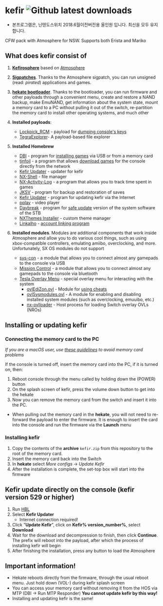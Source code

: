 # kefir ![Github latest downloads](https://img.shields.io/github/downloads/rashevskyv/kefir/total.svg)


- 본프로그램은, 닌텐도스위치 2018.6월이전버전용 올인원 입니다. 최신을 모두 유지합니다. 

CFW pack with Atmosphere for NSW. Supports both Erista and Mariko

## What does kefir consist of

1. **[Kefirosphere](https://github.com/rashevskyv/Kefirosphere)** based on [Atmosphere](https://github.com/Atmosphere-NX/Atmosphere)
2. **[Sigpatches](https://github.com/ITotalJustice/patches/releases)**. Thanks to the Atmosphere sigpatch, you can run unsigned (read: *pirated*) applications and games. 
3. **[hekate bootloader](https://github.com/CTCaer/hekate/releases/latest)**. Thanks to the bootloader, you can run firmware and other payloads through a convenient menu, create and restore a NAND backup, make EmuNAND, get information about the system state, mount a memory card to a PC without pulling it out of the switch, re-partition the memory card to install other operating systems, and much other
4. **Installed payloads**:
     * [Lockpick_RCM](https://github.com/rashevskyv/Lockpick_RCM) - payload for [dumping console's keys](http://switch.customfw.xyz/backup-nand#часть-iii---дампим-ключи)
     * [TegraExplorer](https://github.com/rashevskyv/TegraExplorer/)- A payload-based file explorer 
     
5. **Installed Homebrew**
     * [DBI](https://github.com/rashevskyv/dbi) - program for [installing games](http://switch.customfw.xyz/games) via USB or from a memory card
     * [tinfoil](http://tinfoil.io) - a program that allows [download games](http://switch.customfw.xyz/tinfoil) for the console directly from the network
     * [Kefir Updater](https://github.com/rashevskyv/kefir-updater) - updater for kefir 
     * [NX-Shell](https://github.com/joel16/NX-Shell/releases/latest) - file manager
     * [NX-Activity-Log](https://github.com/tallbl0nde/NX-Activity-Log/releases/latest) - a program that allows you to track time spent in games
     * [JKSV](https://github.com/J-D-K/JKSV/releases) - program for backup and restoration of saves
     * [Kefir Updater](https://github.com/rashevskyv/kefir-updater/releases) - program for updating kefir via the Internet
     * [pplay](https://github.com/Cpasjuste/pplay/releases/latest) - video player 
     * [Daybreak](https://github.com/Atmosphere-NX/Atmosphere/tree/0.14.1/troposphere/daybreak) - program for [safe update](http://switch.customfw.xyz/update-to-latest) version of the system software of the STB
     * [NXThemes Installer](https://github.com/exelix11/SwitchThemeInjector/releases/latest) - custom theme manager
     * [Linkalho](https://github.com/rdmrocha/linkalho) - [account linking program](http://switch.customfw.xyz/link-account)
6. **Installed modules**. Modules are additional components that work inside Atmosphere and allow you to do various cool things, such as using xbox-compatible controllers, emulating amiibo, overclocking, and more. Unfortunately, SX OS modules do not support
     * [sys-con](https://github.com/cathery/sys-con/releases/latest) - a module that allows you to connect almost any gamepads to the console via USB
     * [Mission Control](https://github.com/ndeadly/MissionControl) - a module that allows you to connect almost any gamepads to the console via bluetooth
     * [Tesla Overlay Menu](https://github.com/WerWolv/Tesla-Menu/releases) - special overlay menu for interacting with the system
          - [ovlEdiZon.ovl](https://github.com/proferabg/EdiZon-Overlay/releases) - Module for [using cheats](http://switch.customfw.xyz/cheats)
          - [ovlSysmodules.ovl](https://github.com/WerWolv/ovl-sysmodules/releases) - A module for enabling and disabling installed system modules (such as overclocking, emuuibo, etc.)
          - [nx-ovlloader](https://github.com/WerWolv/nx-ovlloader/releases/) - Host process for loading Switch overlay OVLs (NROs)

## Installing or updating kefir

### Connecting the memory card to the PC

*If you are a macOS user, use [these guidelines](sd-macos) to avoid memory card problems*

If the console is turned off, insert the memory card into the PC, if it is turned on, then:

1. Reboot console through the menu called by holding down the (POWER) button
2. On the splash screen of kefir, press the volume down button to get into the hekate
3. Now you can remove the memory card from the switch and insert it into the PC.

* When pulling out the memory card in the **hekate**, you will not need to re-forward the payload to enter the firmware. It is enough to insert the card into the console and run the firmware via the **Launch** menu

### Installing kefir

1. Copy the contents of the **archive** `kefir.zip` from this repository to the root of the memory card.
2. Insert the memory card back into the Switch
3. In **hekate** select *More configs* -> *Update Kefir*
4. After the installation is complete, the set-top box will start into the firmware

## Kefir update directly on the console (kefir version 529 or higher)

1. Run [HBL](hbl) 
2. Select **Kefir Updater**
   * Internet connection required!
3. Click "**Update Kefir**", click on **Kefir% version_number%**, select **Download**
4. Wait for the download and decompression to finish, then click **Continue**. The prefix will reboot into the payload, after which the process of installing kefir will begin
5. After finishing the installation, press any button to load the Atmosphere

## **Important information!**

  * Hekate reboots directly from the firmware, through the usual reboot menu. Just hold down (VOL-) during kefir splash screen
  * You can access your memory card without removing it from the HOS via MTP (DBI -> Run MTP Responder) **You cannot update kefir by this way!**
  * Installing and updating kefir is the same!
